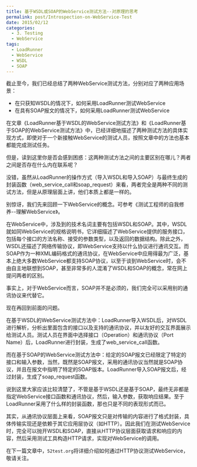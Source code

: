 ```yaml
---
title: 基于WSDL或SOAP的WebService测试方法--对原理的思考
permalink: post/Introspection-on-WebService-Test
date: 2015/02/12
categories:
  - 3. Testing
  - WebService
tags:
  - LoadRunner
  - WebService
  - WSDL
  - SOAP
---
```


截止至今，我们已经总结了两种WebService测试方法，分别对应了两种应用场景：

- 在只获知WSDL的情况下，如何采用LoadRunner测试WebService
- 在具有SOAP报文的情况下，如何采用LoadRunner测试WebService

在文章《LoadRunner基于WSDL的WebService测试方法》和《LoadRunner基于SOAP的WebService测试方法》中，已经详细地描述了两种测试方法的具体实现方式，即使对于一个新接触WebService的测试人员，按照文章中的方法也基本都能完成测试任务。

但是，读到这里你是否会感到困惑：这两种测试方法之间的主要区别在哪儿？两者之间是否存在什么内在联系呢？

没错，虽然从LoadRunner的操作方式（导入WSDL和导入SOAP）与最终生成的封装函数（web_service_call和soap_request）来看，两者完全是两种不同的测试方法，但是从原理层面上讲，他们本质上都是一样的。

别惊讶，我们先来回顾一下WebService的概念。可参考《测试工程师的自我修养--理解WebService》。

在WebService中，涉及到的技术名词主要有包括WSDL和SOAP。其中，WSDL就如同WebService的规格说明书，它详细描述了WebService提供的服务接口，包括每个接口的方法名称、接受的参数类型，以及返回的数据结构。除此之外，WSDL还描述了网络传输协议，即WebService支持以什么协议进行通讯交互。而SOAP作为一种XML编码格式的通讯协议，在WebService中应用得最为广泛，基本上绝大多数WebService都支持SOAP协议，以至于谈到WebService时，会不由自主地联想到SOAP，甚至非常多的人混淆了WSDL和SOAP的概念，常在网上提问两者的区别。

事实上，对于WebService而言，SOAP并不是必须的，我们完全可以采用别的通讯协议来代替它。

现在再回到前面的问题。

在基于WSDL的WebService测试方法中：LoadRunner导入WSDL后，对WSDL进行解析，分析出里面包含的接口以及支持的通讯协议，并以友好的交互界面展示给测试人员。测试人员在界面中选择接口（Operation）和通讯协议（Port Name）后，LoadRunner进行封装，生成了web_service_call函数。

而在基于SOAP的WebService测试方法中：给定的SOAP报文已经限定了特定的接口和输入参数，当然，既然是SOAP报文，采用的通讯协议当然就是SOAP协议，并且在报文中指明了特定的SOAP版本。LoadRunner导入SOAP报文后，经过封装，生成了soap_request函数。

说到这里大家应该比较清楚了，不管是基于WSDL还是基于SOAP，最终无非都是指定WebService接口函数和通讯协议，然后，输入参数，获取响应结果。至于LoadRunner采用了什么样的封装函数，那也只是不同的表现形式而已。

其实，从通讯协议层面上来看，SOAP报文只是对传输的内容进行了格式封装，具体传输实现还是依赖于其它应用层协议（如HTTP）。因此我们在测试WebService时，完全可以抛开WSDL和SOAP，直接从HTTP协议层面获取请求和响应的内容，然后采用测试工具构造HTTP请求，实现对WebService的调用。

在下一篇文章中，`52test.org`将详细介绍如何通过HTTP协议测试WebService，敬请关注。
